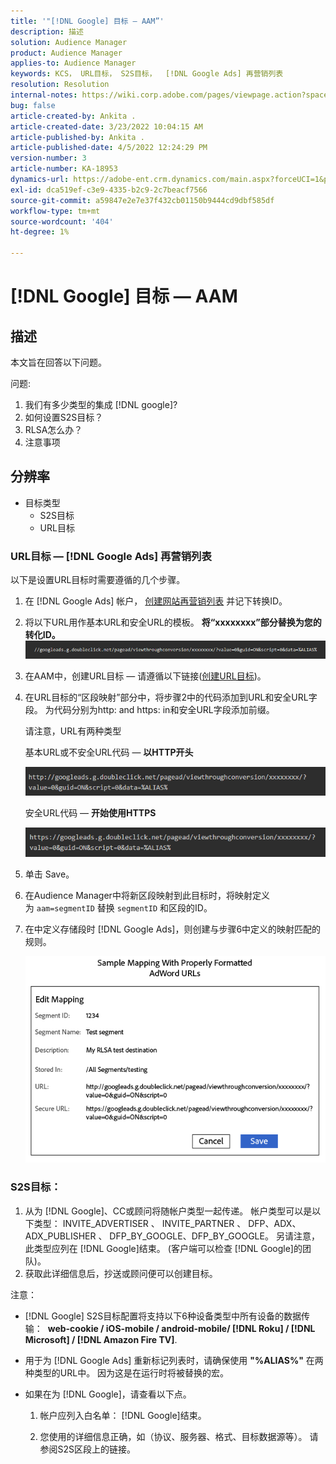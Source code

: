 ```yaml
---
title: '"[!DNL Google] 目标 — AAM”'
description: 描述
solution: Audience Manager
product: Audience Manager
applies-to: Audience Manager
keywords: KCS， URL目标， S2S目标，  [!DNL Google Ads] 再营销列表
resolution: Resolution
internal-notes: https://wiki.corp.adobe.com/pages/viewpage.action?spaceKey=MCPI&title=Google+-+AAM+Destination
bug: false
article-created-by: Ankita .
article-created-date: 3/23/2022 10:04:15 AM
article-published-by: Ankita .
article-published-date: 4/5/2022 12:24:29 PM
version-number: 3
article-number: KA-18953
dynamics-url: https://adobe-ent.crm.dynamics.com/main.aspx?forceUCI=1&pagetype=entityrecord&etn=knowledgearticle&id=70af1f97-90aa-ec11-983f-000d3a349120
exl-id: dca519ef-c3e9-4335-b2c9-2c7beacf7566
source-git-commit: a59847e2e7e37f432cb01150b9444cd9dbf585df
workflow-type: tm+mt
source-wordcount: '404'
ht-degree: 1%

---
```


# [!DNL Google] 目标 — AAM

## 描述

本文旨在回答以下问题。

问题:

1. 我们有多少类型的集成 [!DNL google]?
1. 如何设置S2S目标？
1. RLSA怎么办？
1. 注意事项

## 分辨率

- 目标类型
   - S2S目标
   - URL目标

### URL目标 —  [!DNL Google Ads] 再营销列表

以下是设置URL目标时需要遵循的几个步骤。

1. 在 [!DNL Google Ads] 帐户， [创建网站再营销列表](https://support.google.com/adwords/answer/2454064?hl=en) 并记下转换ID。

1. 将以下URL用作基本URL和安全URL的模板。 <b>将“xxxxxxxx”部分替换为您的转化ID。</b>![](assets/d548e9c4-67aa-ec11-983f-000d3a349120.png)

1. 在AAM中，创建URL目标 — 请遵循以下链接([创建URL目标](https://experienceleague.adobe.com/docs/audience-manager/user-guide/features/destinations/custom-destinations/create-url-destination.html?lang=en))。

1. 在URL目标的“区段映射”部分中，将步骤2中的代码添加到URL和安全URL字段。 为代码分别为http: and https: in和安全URL字段添加前缀。

   请注意，URL有两种类型

   基本URL或不安全URL代码 — <b> 以HTTP开头</b>

   ![](assets/d73cf7d9-69aa-ec11-983f-000d3a349523.png)

   安全URL代码 —  <b>开始使用HTTPS</b>

   ![](assets/141662e3-69aa-ec11-983f-000d3a349523.png)

1. 单击 Save。

1. 在Audience Manager中将新区段映射到此目标时，将映射定义为 `aam=segmentID` 替换 `segmentID` 和区段的ID。

1. 在中定义存储段时 [!DNL Google Ads]，则创建与步骤6中定义的映射匹配的规则。

   ![](assets/64abac91-6aaa-ec11-983f-000d3a349523.png)

### S2S目标：

1. 从为 [!DNL Google]、CC或顾问将随帐户类型一起传递。 帐户类型可以是以下类型： INVITE_ADVERTISER 、 INVITE_PARTNER 、 DFP、ADX、ADX_PUBLISHER 、 DFP_BY_GOOGLE、DFP_BY_GOOGLE。 另请注意，此类型应列在 [!DNL Google]结束。 (客户端可以检查 [!DNL Google]的团队)。
1. 获取此详细信息后，抄送或顾问便可以创建目标。

注意：

- [!DNL Google] S2S目标配置将支持以下6种设备类型中所有设备的数据传输：  <b>web-cookie / iOS-mobile / android-mobile/ [!DNL Roku] / [!DNL Microsoft] / [!DNL Amazon Fire TV]</b>.

- 用于为 [!DNL Google Ads] 重新标记列表时，请确保使用 <b>&quot;%ALIAS%&quot;</b> 在两种类型的URL中。 因为这是在运行时将被替换的宏。

- 如果在为 [!DNL Google]，请查看以下点。

   1. 帐户应列入白名单： [!DNL Google]结束。

   1. 您使用的详细信息正确，如（协议、服务器、格式、目标数据源等）。 请参阅S2S区段上的链接。
